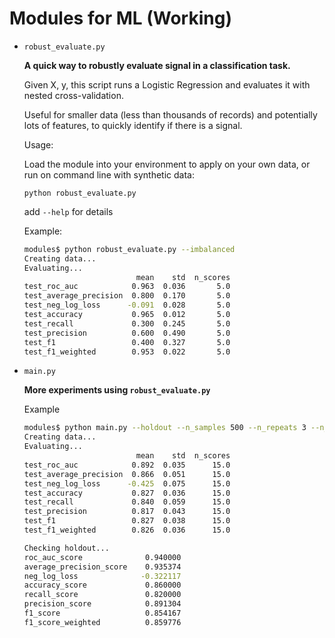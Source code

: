 # Modules for ML (Working)


  * `robust_evaluate.py`
  
	**A quick way to robustly evaluate signal in a classification task.**
	  
	Given X, y, this script runs a Logistic Regression and evaluates it with
	nested cross-validation.

	Useful for smaller data (less than thousands of records) and potentially
	lots of features, to quickly identify if there is a signal.

    Usage:

    Load the module into your environment to apply on your own data, or run on
    command line with synthetic data:

    `python robust_evaluate.py` 

	add `--help` for details
	 
	Example:

    ```bash
	modules$ python robust_evaluate.py --imbalanced
	Creating data...
	Evaluating...
	                         mean    std  n_scores
	test_roc_auc            0.963  0.036       5.0
	test_average_precision  0.800  0.170       5.0
	test_neg_log_loss      -0.091  0.028       5.0
	test_accuracy           0.965  0.012       5.0
	test_recall             0.300  0.245       5.0
	test_precision          0.600  0.490       5.0
	test_f1                 0.400  0.327       5.0
	test_f1_weighted        0.953  0.022       5.0
	```


  * `main.py`

	**More experiments using `robust_evaluate.py`**
  
	Example

	```bash
	modules$ python main.py --holdout --n_samples 500 --n_repeats 3 --n_jobs 4
	Creating data...
	Evaluating...
	                         mean    std  n_scores
	test_roc_auc            0.892  0.035      15.0
	test_average_precision  0.866  0.051      15.0
	test_neg_log_loss      -0.425  0.075      15.0
	test_accuracy           0.827  0.036      15.0
	test_recall             0.840  0.059      15.0
	test_precision          0.817  0.043      15.0
	test_f1                 0.827  0.038      15.0
	test_f1_weighted        0.826  0.036      15.0
	
	Checking holdout...
	roc_auc_score              0.940000
	average_precision_score    0.935374
	neg_log_loss              -0.322117
	accuracy_score             0.860000
	recall_score               0.820000
	precision_score            0.891304
	f1_score                   0.854167
	f1_score_weighted          0.859776
	```

	
	
